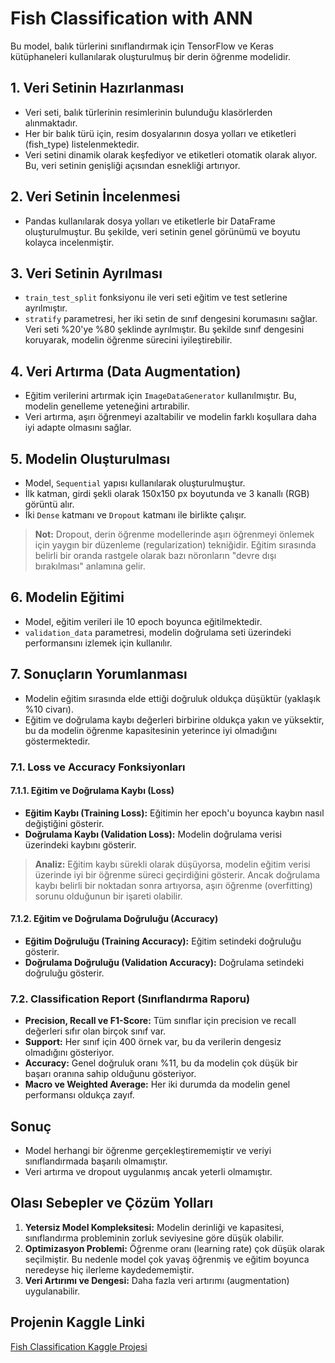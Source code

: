# Fish Classification with ANN

Bu model, balık türlerini sınıflandırmak için TensorFlow ve Keras kütüphaneleri kullanılarak oluşturulmuş bir derin öğrenme modelidir.

## 1. Veri Setinin Hazırlanması
- Veri seti, balık türlerinin resimlerinin bulunduğu klasörlerden alınmaktadır.
- Her bir balık türü için, resim dosyalarının dosya yolları ve etiketleri (fish_type) listelenmektedir. 
- Veri setini dinamik olarak keşfediyor ve etiketleri otomatik olarak alıyor. Bu, veri setinin genişliği açısından esnekliği artırıyor.

## 2. Veri Setinin İncelenmesi
- Pandas kullanılarak dosya yolları ve etiketlerle bir DataFrame oluşturulmuştur. Bu şekilde, veri setinin genel görünümü ve boyutu kolayca incelenmiştir.

## 3. Veri Setinin Ayrılması
- `train_test_split` fonksiyonu ile veri seti eğitim ve test setlerine ayrılmıştır. 
- `stratify` parametresi, her iki setin de sınıf dengesini korumasını sağlar. Veri seti %20'ye %80 şeklinde ayrılmıştır. Bu şekilde sınıf dengesini koruyarak, modelin öğrenme sürecini iyileştirebilir.

## 4. Veri Artırma (Data Augmentation)
- Eğitim verilerini artırmak için `ImageDataGenerator` kullanılmıştır. Bu, modelin genelleme yeteneğini artırabilir. 
- Veri artırma, aşırı öğrenmeyi azaltabilir ve modelin farklı koşullara daha iyi adapte olmasını sağlar.

## 5. Modelin Oluşturulması
- Model, `Sequential` yapısı kullanılarak oluşturulmuştur. 
- İlk katman, girdi şekli olarak 150x150 px boyutunda ve 3 kanallı (RGB) görüntü alır. 
- İki `Dense` katmanı ve `Dropout` katmanı ile birlikte çalışır. 

> **Not:** Dropout, derin öğrenme modellerinde aşırı öğrenmeyi önlemek için yaygın bir düzenleme (regularization) tekniğidir. Eğitim sırasında belirli bir oranda rastgele olarak bazı nöronların "devre dışı bırakılması" anlamına gelir.

## 6. Modelin Eğitimi
- Model, eğitim verileri ile 10 epoch boyunca eğitilmektedir. 
- `validation_data` parametresi, modelin doğrulama seti üzerindeki performansını izlemek için kullanılır.

## 7. Sonuçların Yorumlanması
- Modelin eğitim sırasında elde ettiği doğruluk oldukça düşüktür (yaklaşık %10 civarı).
- Eğitim ve doğrulama kaybı değerleri birbirine oldukça yakın ve yüksektir, bu da modelin öğrenme kapasitesinin yeterince iyi olmadığını göstermektedir.

### 7.1. Loss ve Accuracy Fonksiyonları
#### 7.1.1. Eğitim ve Doğrulama Kaybı (Loss)
- **Eğitim Kaybı (Training Loss):** Eğitimin her epoch'u boyunca kaybın nasıl değiştiğini gösterir.
- **Doğrulama Kaybı (Validation Loss):** Modelin doğrulama verisi üzerindeki kaybını gösterir.

> **Analiz:** Eğitim kaybı sürekli olarak düşüyorsa, modelin eğitim verisi üzerinde iyi bir öğrenme süreci geçirdiğini gösterir. Ancak doğrulama kaybı belirli bir noktadan sonra artıyorsa, aşırı öğrenme (overfitting) sorunu olduğunun bir işareti olabilir.

#### 7.1.2. Eğitim ve Doğrulama Doğruluğu (Accuracy)
- **Eğitim Doğruluğu (Training Accuracy):** Eğitim setindeki doğruluğu gösterir.
- **Doğrulama Doğruluğu (Validation Accuracy):** Doğrulama setindeki doğruluğu gösterir.

### 7.2. Classification Report (Sınıflandırma Raporu)
- **Precision, Recall ve F1-Score:** Tüm sınıflar için precision ve recall değerleri sıfır olan birçok sınıf var.
- **Support:** Her sınıf için 400 örnek var, bu da verilerin dengesiz olmadığını gösteriyor.
- **Accuracy:** Genel doğruluk oranı %11, bu da modelin çok düşük bir başarı oranına sahip olduğunu gösteriyor.
- **Macro ve Weighted Average:** Her iki durumda da modelin genel performansı oldukça zayıf.

## Sonuç
- Model herhangi bir öğrenme gerçekleştirememiştir ve veriyi sınıflandırmada başarılı olmamıştır.
- Veri artırma ve dropout uygulanmış ancak yeterli olmamıştır.

## Olası Sebepler ve Çözüm Yolları
1. **Yetersiz Model Kompleksitesi:** Modelin derinliği ve kapasitesi, sınıflandırma probleminin zorluk seviyesine göre düşük olabilir.
2. **Optimizasyon Problemi:** Öğrenme oranı (learning rate) çok düşük olarak seçilmiştir. Bu nedenle model çok yavaş öğrenmiş ve eğitim boyunca neredeyse hiç ilerleme kaydedememiştir.
3. **Veri Artırımı ve Dengesi:** Daha fazla veri artırımı (augmentation) uygulanabilir.

## Projenin Kaggle Linki
[Fish Classification Kaggle Projesi](https://www.kaggle.com/code/sedaekici/fish-classification)

